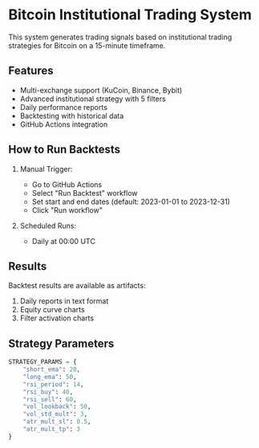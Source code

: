 # Bitcoin Institutional Trading System

This system generates trading signals based on institutional trading strategies for Bitcoin on a 15-minute timeframe.

## Features
- Multi-exchange support (KuCoin, Binance, Bybit)
- Advanced institutional strategy with 5 filters
- Daily performance reports
- Backtesting with historical data
- GitHub Actions integration

## How to Run Backtests

1. Manual Trigger:
   - Go to GitHub Actions
   - Select "Run Backtest" workflow
   - Set start and end dates (default: 2023-01-01 to 2023-12-31)
   - Click "Run workflow"

2. Scheduled Runs:
   - Daily at 00:00 UTC

## Results
Backtest results are available as artifacts:
1. Daily reports in text format
2. Equity curve charts
3. Filter activation charts

## Strategy Parameters
```python
STRATEGY_PARAMS = {
    "short_ema": 20,
    "long_ema": 50,
    "rsi_period": 14,
    "rsi_buy": 40,
    "rsi_sell": 60,
    "vol_lookback": 50,
    "vol_std_mult": 3,
    "atr_mult_sl": 0.5,
    "atr_mult_tp": 3
}
```
